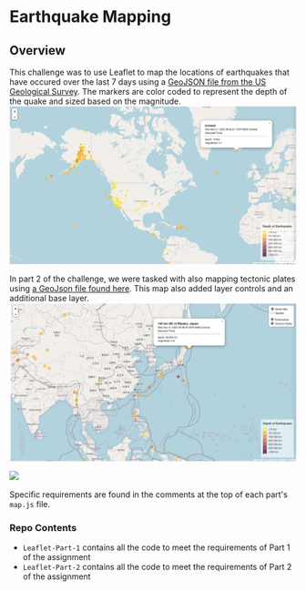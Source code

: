 # Earthquake Mapping

## Overview
This challenge was to use Leaflet to map the locations of earthquakes that have occured over the last 7 days using a [GeoJSON file from the US Geological Survey](https://earthquake.usgs.gov/earthquakes/feed/v1.0/summary/all_week.geojson). The markers are color coded to represent the depth of the quake and sized based on the magnitude.  
<img src="part1.png" width=800>

In part 2 of the challenge, we were tasked with also mapping tectonic plates using [a GeoJson file found here](https://github.com/fraxen/tectonicplates). This map also added layer controls and an additional base layer.
<img src="streetmap.png" width=800>  

<img src="satellite.png" width = 800>

Specific requirements are found in the comments at the top of each part's `map.js` file.

### Repo Contents
* `Leaflet-Part-1` contains all the code to meet the requirements of Part 1 of the assignment
* `Leaflet-Part-2` contains all the code to meet the requirements of Part 2 of the assignment

